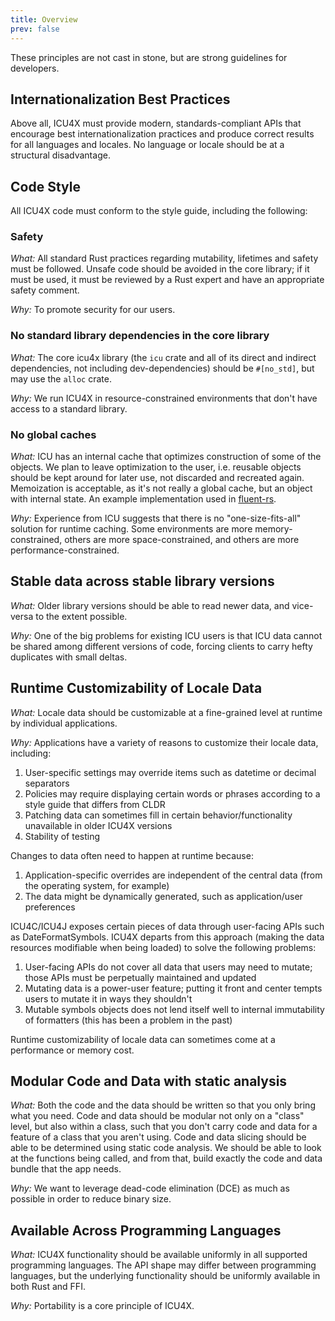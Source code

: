 ```yaml
---
title: Overview
prev: false
---
```


These principles are not cast in stone, but are strong guidelines for developers.

## Internationalization Best Practices

Above all, ICU4X must provide modern, standards-compliant APIs that encourage best internationalization practices and produce correct results for all languages and locales. No language or locale should be at a structural disadvantage.

## Code Style

All ICU4X code must conform to the style guide, including the following:

### Safety

*What:* All standard Rust practices regarding mutability, lifetimes and safety must be followed. Unsafe code should be avoided in the core library; if it must be used, it must be reviewed by a Rust expert and have an appropriate safety comment.

*Why:* To promote security for our users.

### No standard library dependencies in the core library

*What:* The core icu4x library (the `icu` crate and all of its direct and indirect dependencies, not including dev-dependencies) should be `#[no_std]`, but may use the `alloc` crate.

*Why:* We run ICU4X in resource-constrained environments that don't have access to a standard library.

### No global caches

*What:* ICU has an internal cache that optimizes construction of some of the objects. We plan to leave optimization to the user, i.e. reusable objects should be kept around for later use, not discarded and recreated again. Memoization is acceptable, as it's not really a global cache, but an object with internal state.  An example implementation used in [fluent-rs](https://github.com/projectfluent/fluent-rs/tree/master/intl-memoizer).

*Why:* Experience from ICU suggests that there is no "one-size-fits-all" solution for runtime caching. Some environments are more memory-constrained, others are more space-constrained, and others are more performance-constrained.

## Stable data across stable library versions

*What:* Older library versions should be able to read newer data, and vice-versa to the extent possible.

*Why:* One of the big problems for existing ICU users is that ICU data cannot be shared among different versions of code, forcing clients to carry hefty duplicates with small deltas.

## Runtime Customizability of Locale Data

*What:* Locale data should be customizable at a fine-grained level at runtime by individual applications.

*Why:* Applications have a variety of reasons to customize their locale data, including:

1. User-specific settings may override items such as datetime or decimal separators
2. Policies may require displaying certain words or phrases according to a style guide that differs from CLDR
3. Patching data can sometimes fill in certain behavior/functionality unavailable in older ICU4X versions
4. Stability of testing

Changes to data often need to happen at runtime because:

1. Application-specific overrides are independent of the central data (from the operating system, for example)
2. The data might be dynamically generated, such as application/user preferences

ICU4C/ICU4J exposes certain pieces of data through user-facing APIs such as DateFormatSymbols. ICU4X departs from this approach (making the data resources modifiable when being loaded) to solve the following problems:

1. User-facing APIs do not cover all data that users may need to mutate; those APIs must be perpetually maintained and updated
2. Mutating data is a power-user feature; putting it front and center tempts users to mutate it in ways they shouldn't
3. Mutable symbols objects does not lend itself well to internal immutability of formatters (this has been a problem in the past)

Runtime customizability of locale data can sometimes come at a performance or memory cost.

## Modular Code and Data with static analysis

*What:* Both the code and the data should be written so that you only bring what you need.  Code and data should be modular not only on a "class" level, but also within a class, such that you don't carry code and data for a feature of a class that you aren't using. Code and data slicing should be able to be determined using static code analysis. We should be able to look at the functions being called, and from that, build exactly the code and data bundle that the app needs.

*Why:* We want to leverage dead-code elimination (DCE) as much as possible in order to reduce binary size.

## Available Across Programming Languages

*What:* ICU4X functionality should be available uniformly in all supported programming languages.  The API shape may differ between programming languages, but the underlying functionality should be uniformly available in both Rust and FFI.

*Why:* Portability is a core principle of ICU4X.